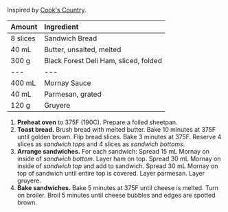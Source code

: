 Inspired by [Cook's Country](https://www.cookscountry.com/recipes/11134-croque-monsieur).

| Amount | Ingredient |
|:--|:--|
| 8 slices | Sandwich Bread
| 40 mL    | Butter, unsalted, melted
| 300 g    | Black Forest Deli Ham, sliced, folded
| ---      | ---
| 400 mL   | Mornay Sauce
| 40 mL    | Parmesan, grated
| 120 g    | Gruyere

1. **Preheat oven** to 375F (190C). Prepare a foiled sheetpan.
2. **Toast bread.** Brush bread with melted butter. Bake 10 minutes at 375F until golden brown. Flip bread slices. Bake 3 minutes at 375F. Reserve 4 slices as *sandwich tops* and 4 slices as *sandwich bottoms*.
3. **Arrange sandwiches.** For each sandwich: Spread 15 mL Mornay on inside of *sandwich bottom*. Layer ham on top. Spread 30 mL Mornay on inside of *sandwich top* and add to sandwich. Spread 30 mL Mornay on top of sandwich until entire top is covered. Layer parmesan. Layer gruyere.
4. **Bake sandwiches.** Bake 5 minutes at 375F until cheese is melted. Turn on broiler. Broil 5 minutes until cheese bubbles and edges are spotted brown.
